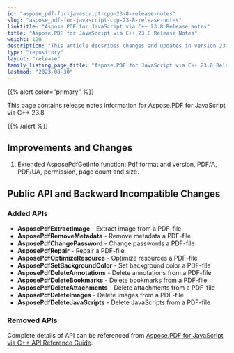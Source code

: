 ```yaml
---
id: "aspose_pdf-for-javascript-cpp-23-8-release-notes"
slug: "aspose_pdf-for-javascript-cpp-23-8-release-notes"
linktitle: "Aspose.PDF for JavaScript via C++ 23.8 Release Notes"
title: "Aspose.PDF for JavaScript via C++ 23.8 Release Notes"
weight: 120
description: "This article decsribes changes and updates in version 23.8 of Aspose.PDF for JavaScript via C++"
type: "repository"
layout: "release"
family_listing_page_title: "Aspose.PDF for JavaScript via C++ 23.8 Release Notes"
lastmod: "2023-08-30"
---
```


{{% alert color="primary" %}}

This page contains release notes information for Aspose.PDF for JavaScript via C++ 23.8

{{% /alert %}}

## Improvements and Changes

1. Extended AsposePdfGetInfo function: Pdf format and version, PDF/A, PDF/UA, permission, page count and size.

## Public API and Backward Incompatible Changes

### Added APIs

* **AsposePdfExtractImage** - Extract image from a PDF-file
* **AsposePdfRemoveMetadata** - Remove metadata a PDF-file
* **AsposePdfChangePassword** - Change passwords a PDF-file
* **AsposePdfRepair** - Repair a PDF-file
* **AsposePdfOptimizeResource** - Optimize resources a PDF-file
* **AsposePdfSetBackgroundColor** - Set background color a PDF-file
* **AsposePdfDeleteAnnotations** - Delete annotations from a PDF-file
* **AsposePdfDeleteBookmarks** - Delete bookmarks from a PDF-file
* **AsposePdfDeleteAttachments** - Delete attachments from a PDF-file
* **AsposePdfDeleteImages** - Delete images from a PDF-file
* **AsposePdfDeleteJavaScripts** - Delete JavaScripts from a PDF-file

### Removed APIs

Complete details of API can be referenced from [Aspose.PDF for JavaScript via C++ API Reference Guide](https://reference.aspose.com/pdf/javascript-cpp/).